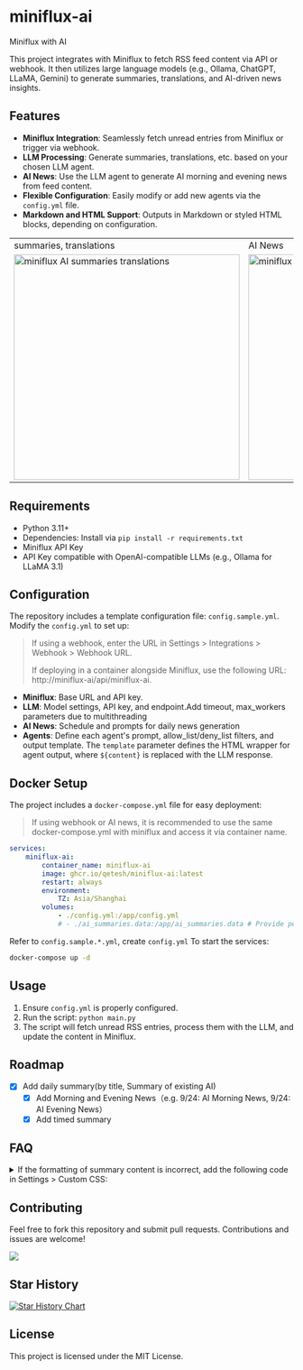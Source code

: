 # miniflux-ai
Miniflux with AI

This project integrates with Miniflux to fetch RSS feed content via API or webhook. It then utilizes large language models (e.g., Ollama, ChatGPT, LLaMA, Gemini) to generate summaries, translations, and AI-driven news insights.

## Features

- **Miniflux Integration**: Seamlessly fetch unread entries from Miniflux or trigger via webhook.
- **LLM Processing**: Generate summaries, translations, etc. based on your chosen LLM agent.
- **AI News**: Use the LLM agent to generate AI morning and evening news from feed content.
- **Flexible Configuration**: Easily modify or add new agents via the `config.yml` file.
- **Markdown and HTML Support**: Outputs in Markdown or styled HTML blocks, depending on configuration.

<table>
  <tr>
    <td>
      summaries, translations
    </td>
    <td>
      AI News
    </td> 
  </tr>
  <tr>
    <td> 
      <picture>
        <source media="(prefers-color-scheme: dark)" srcset="https://github.com/user-attachments/assets/11c208d9-816a-4c8c-bc00-2f780529e58d">
        <source media="(prefers-color-scheme: light)" srcset="https://github.com/user-attachments/assets/c97e2774-ec10-4acb-bef7-25cf8d43da15">
        <img alt="miniflux AI summaries translations" src="https://github.com/user-attachments/assets/c97e2774-ec10-4acb-bef7-25cf8d43da15" width="400" > 
      </picture>
    </td>
    <td> 
      <picture>
        <source media="(prefers-color-scheme: dark)" srcset="https://github.com/user-attachments/assets/b40f5bdd-d265-4beb-a14c-d39d6624760b">
        <source media="(prefers-color-scheme: light)" srcset="https://github.com/user-attachments/assets/e5985025-15f3-43b0-982b-422575962783">
        <img alt="miniflux AI summaries translations" src="https://github.com/user-attachments/assets/e5985025-15f3-43b0-982b-422575962783" width="400" > 
      </picture>
    </td>
  </tr>
</table>

## Requirements

- Python 3.11+
- Dependencies: Install via `pip install -r requirements.txt`
- Miniflux API Key
- API Key compatible with OpenAI-compatible LLMs (e.g., Ollama for LLaMA 3.1)

## Configuration

The repository includes a template configuration file: `config.sample.yml`. Modify the `config.yml` to set up:

> If using a webhook, enter the URL in Settings > Integrations > Webhook > Webhook URL.
> 
> If deploying in a container alongside Miniflux, use the following URL:
> http://miniflux-ai/api/miniflux-ai.

- **Miniflux**: Base URL and API key.
- **LLM**: Model settings, API key, and endpoint.Add timeout, max_workers parameters due to multithreading
- **AI News**: Schedule and prompts for daily news generation
- **Agents**: Define each agent's prompt, allow_list/deny_list filters, and output template. The `template` parameter defines the HTML wrapper for agent output, where `${content}` is replaced with the LLM response.


## Docker Setup

The project includes a `docker-compose.yml` file for easy deployment:

> If using webhook or AI news, it is recommended to use the same docker-compose.yml with miniflux and access it via container name.

```yaml
services:
    miniflux-ai:
        container_name: miniflux-ai
        image: ghcr.io/qetesh/miniflux-ai:latest
        restart: always
        environment:
            TZ: Asia/Shanghai
        volumes:
            - ./config.yml:/app/config.yml
            # - ./ai_summaries.data:/app/ai_summaries.data # Provide persistent for AI news

```
Refer to `config.sample.*.yml`, create `config.yml`
To start the services:

```bash
docker-compose up -d
```

## Usage

1. Ensure `config.yml` is properly configured.
2. Run the script: `python main.py`
3. The script will fetch unread RSS entries, process them with the LLM, and update the content in Miniflux.

## Roadmap
- [x] Add daily summary(by title, Summary of existing AI)
  - [x] Add Morning and Evening News（e.g. 9/24: AI Morning News, 9/24: AI Evening News）
  - [x] Add timed summary

## FAQ
<details>
<summary>If the formatting of summary content is incorrect, add the following code in Settings > Custom CSS:</summary>
```
pre code {
    white-space: pre-wrap;
    word-wrap: break-word;
}
```
</details>

## Contributing

Feel free to fork this repository and submit pull requests. Contributions and issues are welcome!

<a href="https://github.com/Qetesh/miniflux-ai/graphs/contributors">
  <img src="https://contrib.rocks/image?repo=Qetesh/miniflux-ai" />
</a>


## Star History

[![Star History Chart](https://api.star-history.com/svg?repos=Qetesh/miniflux-ai&type=Date)](https://star-history.com/#Qetesh/miniflux-ai&Date)

## License

This project is licensed under the MIT License.
